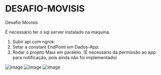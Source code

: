 # DESAFIO-MOVISIS
Desafio Movisis

É necessário ter o sql server instalado na maquina.
1. Subir api com ngrok.
2. Setar a constant EndPoint em Dados-App.
3. Rodar o projeto Maui em paralelo. (É necessário da permissão ao app para notificação, pois ainda não foi implementado)

![image](https://github.com/user-attachments/assets/1a2c4088-f8bc-4e1f-8fce-2aad4f599aa8)
![image](https://github.com/user-attachments/assets/9ed6080d-1526-498a-b5b8-2c3c3e71d1a1)
![image](https://github.com/user-attachments/assets/7bb6fda0-0fcd-45cb-ad26-2c9b5cf6b088)

